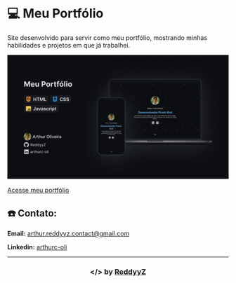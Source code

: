 # :computer: Meu Portfólio

Site desenvolvido para servir como meu portfólio, mostrando minhas habilidades e projetos em que já trabalhei.

![Website Mockup](/Project%20Mockup.jpg)

[Acesse meu portfólio](https://reddyyz.github.io/portfolio)

## :phone: Contato:

**Email:** [arthur.reddyyz.contact@gmail.com](mailto:arthur.reddyyz.contact@gmail.com)

**Linkedin:** [arthurc-oli](https://linkedin.com/arthurc-oli)

---

<h3 align="center">&lt;/&gt; by <a href="https://github.com/ReddyyZ">ReddyyZ</a></h3>

